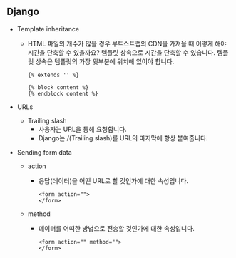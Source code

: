 ## Django

* Template inheritance

  * HTML 파일의 개수가 많을 경우 부트스트랩의 CDN을 가져올 때 어떻게 해야 시간을 단축할 수 있을까요? 템플릿 상속으로 시간을 단축할 수 있습니다. 템플릿 상속은 템플릿의 가장 윗부분에 위치해 있어야 합니다.

    ```django
    {% extends '' %}
    
    {% block content %}
    {% endblock content %}
    ```

    

* URLs
  * Trailing slash
    * 사용자는 URL을 통해 요청합니다.
    * Django는 /(Trailing slash)를 URL의 마지막에 항상 붙여줍니다.



* Sending form data

  * action

    * 응답(데이터)을 어떤 URL로 할 것인가에 대한 속성입니다.

      ```django
      <form action="">
      </form>
      ```

  * method

    * 데이터를 어떠한 방법으로 전송할 것인가에 대한 속성입니다.

      ```django
      <form action="" method="">
      </form>
      ```

      

    

  